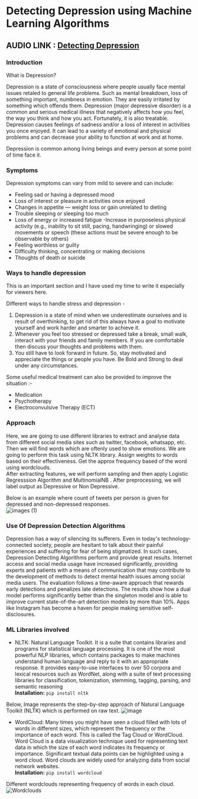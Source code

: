 # Detecting Depression using Machine Learning Algorithms

## AUDIO LINK : [Detecting Depression](https://drive.google.com/file/d/1MdLyjevIaKs3Pk1fhUExCW8umxD4MIIA/view?usp=sharing)

### Introduction

What is Depression?

Depression is a state of consciousness where people usually face mental issues retaled to general life problems. Such as mental breakdown, loss of something important, numbness in emotion. They are easily irritated by something which offends them. Depression (major depressive disorder) is a common and serious medical illness that negatively affects how you feel, the way you think and how you act. Fortunately, it is also treatable. Depression causes feelings of sadness and/or a loss of interest in activities you once enjoyed. It can lead to a variety of emotional and physical problems and can decrease your ability to function at work and at home.

Depression is common among living beings and every person at some point of time face it. 

### Symptoms

Depression symptoms can vary from mild to severe and can include:

- Feeling sad or having a depressed mood
- Loss of interest or pleasure in activities once enjoyed
- Changes in appetite — weight loss or gain unrelated to dieting
- Trouble sleeping or sleeping too much
- Loss of energy or increased fatigue
-Increase in purposeless physical activity (e.g., inability to sit still, pacing, handwringing) or slowed movements or speech (these actions must be severe enough to be observable by others)
- Feeling worthless or guilty
- Difficulty thinking, concentrating or making decisions
- Thoughts of death or suicide

### Ways to handle depression 

This is an important section and I have used my time to write it especially for viewers here.<br>

Different ways to handle stress and depression -

1. Depression is a state of mind when we underestimate ourselves and is result of overthinking, to get rid of this always have a goal to motivate yourself and work harder and smarter to achieve it. <br>
2. Whenever you feel too stressed or depressed take a break, small walk, interact with your friends and family members. If you are comfortable then discuss your thoughts and problems with them. <br>
3. You still have to look forward in future. So, stay motivated and appreciate the things or people you have. Be Bold and Strong to deal under any circumstances.

Some useful medical treatment can also be provided to improve the situation :-

- Medication
- Psychotherapy
- Electroconvulsive Therapy (ECT)

### Approach

Here, we are going to use different libraries to extract and analyse data from different social media sites such as twitter, facebook, whatsapp, etc. Then we will find words which are oftenly used to show emotions. We are going to perform this task using NLTK library. Assign weights to words based on their effectiveness. Get the approx frequency based of the word using wordclouds. <br>
After extracting features, we will perform sampling and then apply Logistic Regresssion Algorithm and MultinomialNB . After preprocessing, we will label output as Depressive or Non Depressive. 

Below is an example where count of tweets per person is given for depressed and non-depressed responses.  
![images (1)](https://user-images.githubusercontent.com/75624735/138996108-1357052c-7bf1-4c97-ad84-50b9fc18e487.png)

### Use Of Depression Detection Algorithms

Depression has a way of silencing its sufferers. Even in today's technology-connected society, people are hesitant to talk about their painful experiences and suffering for fear of being stigmatized. In such cases, Depression Detecting Algorithms perform and provide great results. Internet access and social media usage have increased significantly, providing experts and patients with a means of communication that may contribute to the development of methods to detect mental health issues among social media users. The evaluation follows a time-aware approach that rewards early detections and penalizes late detections. The results show how a dual model performs significantly better than the singleton model and is able to improve current state-of-the-art detection models by more than 10%. Apps like Instagram has become a haven for people making sensitive self-disclosures. 

### ML Libraries involved

- NLTK: Natural Language Toolkit. It is a suite that contains libraries and programs for statistical language processing. It is one of the most powerful NLP libraries, which contains packages to make machines understand human language and reply to it with an appropriate response. It provides easy-to-use interfaces to over 50 corpora and lexical resources such as WordNet, along with a suite of text processing libraries for classification, tokenization, stemming, tagging, parsing, and semantic reasoning<br>
__Installation:__ `pip install nltk`

Below, Image represents the step-by-step approach of Natural Language Toolkit (NLTK) which is performed on raw text. 
![image](https://user-images.githubusercontent.com/75624735/139830414-d51f7fb7-e250-410d-8b23-1985f20ad478.png)

- WordCloud: Many times you might have seen a cloud filled with lots of words in different sizes, which represent the frequency or the importance of each word. This is called the Tag Cloud or WordCloud. Word Cloud is a data visualization technique used for representing text data in which the size of each word indicates its frequency or importance. Significant textual data points can be highlighted using a word cloud. Word clouds are widely used for analyzing data from social network websites.<br>
__Installation:__ `pip install wordcloud`

Different wordclouds representing frequency of words in each cloud.
![Wordclouds](https://user-images.githubusercontent.com/75624735/138894038-326c99d8-cc2f-4088-80e9-6e2026d53d1a.png)

